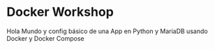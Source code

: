 # Docker Workshop

Hola Mundo y config básico de una App en Python y MariaDB usando Docker y Docker Compose
